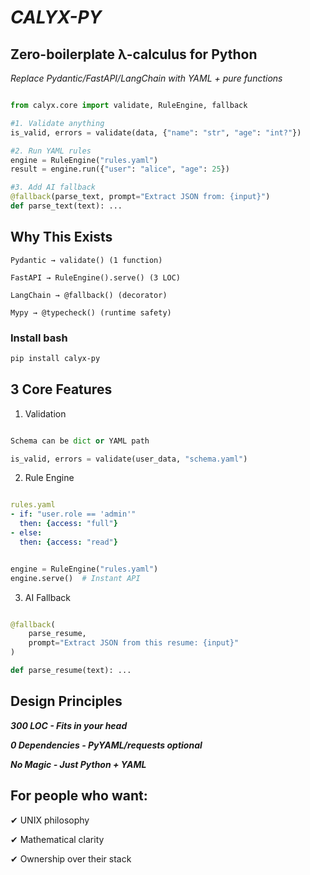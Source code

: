 # ***CALYX-PY***
## Zero-boilerplate λ-calculus for Python

*Replace Pydantic/FastAPI/LangChain with YAML + pure functions*

```python

from calyx.core import validate, RuleEngine, fallback

#1. Validate anything
is_valid, errors = validate(data, {"name": "str", "age": "int?"})

#2. Run YAML rules
engine = RuleEngine("rules.yaml")
result = engine.run({"user": "alice", "age": 25})

#3. Add AI fallback
@fallback(parse_text, prompt="Extract JSON from: {input}")
def parse_text(text): ...
```
## Why This Exists

    Pydantic → validate() (1 function)

    FastAPI → RuleEngine().serve() (3 LOC)

    LangChain → @fallback() (decorator)

    Mypy → @typecheck() (runtime safety)

### Install bash
``` bash
pip install calyx-py
```

## 3 Core Features
1. Validation
```python

Schema can be dict or YAML path

is_valid, errors = validate(user_data, "schema.yaml")
```

2. Rule Engine
```yaml

rules.yaml
- if: "user.role == 'admin'"
  then: {access: "full"}
- else:
  then: {access: "read"}
```

```python

engine = RuleEngine("rules.yaml")
engine.serve()  # Instant API
```

3. AI Fallback
```python

@fallback(
    parse_resume, 
    prompt="Extract JSON from this resume: {input}"
)

def parse_resume(text): ...
```
## Design Principles

***300 LOC - Fits in your head***

***0 Dependencies - PyYAML/requests optional***

***No Magic - Just Python + YAML***

## For people who want:

✔ UNIX philosophy

✔ Mathematical clarity

✔ Ownership over their stack
